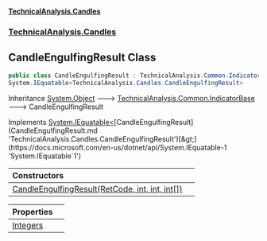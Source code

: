 #### [TechnicalAnalysis.Candles](TechnicalAnalysis.Candles.md 'TechnicalAnalysis.Candles')
### [TechnicalAnalysis.Candles](TechnicalAnalysis.Candles.md#TechnicalAnalysis.Candles 'TechnicalAnalysis.Candles')

## CandleEngulfingResult Class

```csharp
public class CandleEngulfingResult : TechnicalAnalysis.Common.IndicatorBase,
System.IEquatable<TechnicalAnalysis.Candles.CandleEngulfingResult>
```

Inheritance [System.Object](https://docs.microsoft.com/en-us/dotnet/api/System.Object 'System.Object') &#129106; [TechnicalAnalysis.Common.IndicatorBase](https://docs.microsoft.com/en-us/dotnet/api/TechnicalAnalysis.Common.IndicatorBase 'TechnicalAnalysis.Common.IndicatorBase') &#129106; CandleEngulfingResult

Implements [System.IEquatable&lt;](https://docs.microsoft.com/en-us/dotnet/api/System.IEquatable-1 'System.IEquatable`1')[CandleEngulfingResult](CandleEngulfingResult.md 'TechnicalAnalysis.Candles.CandleEngulfingResult')[&gt;](https://docs.microsoft.com/en-us/dotnet/api/System.IEquatable-1 'System.IEquatable`1')

| Constructors | |
| :--- | :--- |
| [CandleEngulfingResult(RetCode, int, int, int[])](CandleEngulfingResult.CandleEngulfingResult(RetCode,int,int,int[]).md 'TechnicalAnalysis.Candles.CandleEngulfingResult.CandleEngulfingResult(TechnicalAnalysis.Common.RetCode, int, int, int[])') | |

| Properties | |
| :--- | :--- |
| [Integers](CandleEngulfingResult.Integers.md 'TechnicalAnalysis.Candles.CandleEngulfingResult.Integers') | |
